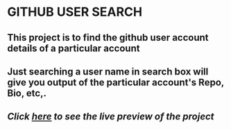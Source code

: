 # GITHUB USER SEARCH
## This project is to find the github user account details of a particular account
## Just searching a user name in search box will give you output of the particular account's Repo, Bio, etc,.
## ***Click <a href="https://venkatavijayabhaskar007.github.io/Search_GITHUB_user/">here</a> to see the live preview of the project***
